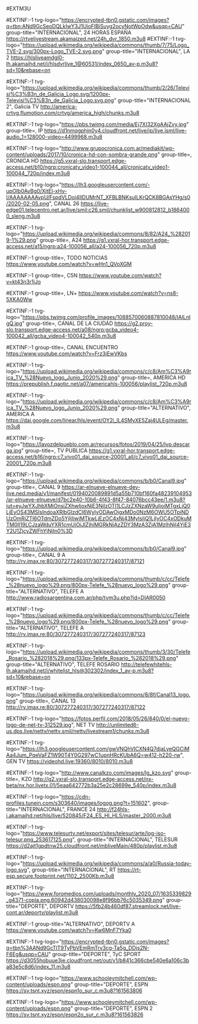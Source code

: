#EXTM3U

#EXTINF:-1 tvg-logo="https://encrypted-tbn0.gstatic.com/images?q=tbn:ANd9GcSeoDQLkIwY3J1UioFIBiSuyg2ocyNotWpOdw&usqp=CAU" group-title="INTERNACIONAL", 24 HORAS ESPAÑA
https://rtvelivestream.akamaized.net/24h_dvr_1850.m3u8
#EXTINF:-1 tvg-logo="https://upload.wikimedia.org/wikipedia/commons/thumb/7/75/Logo_TVE-2.svg/300px-Logo_TVE-2.svg.png" group-title="INTERNACIONAL", LA 2
https://hlsliveamdgl0-lh.akamaihd.net/i/hlsdvrlive_1@60531/index_0650_av-p.m3u8?sd=10&rebase=on

#EXTINF:-1 tvg-logo="https://upload.wikimedia.org/wikipedia/commons/thumb/2/26/Televisi%C3%B3n_de_Galicia_Logo.svg/1200px-Televisi%C3%B3n_de_Galicia_Logo.svg.png" group-title="INTERNACIONAL 2", Galicia TV
http://america-crtvg.flumotion.com/crtvg/america_high/chunks.m3u8


#EXTINF:-1 tvg-logo="https://pbs.twimg.com/media/Ej7XI32XgAAjZvy.jpg" group-title=, IP 
https://d1nmqgphjn0y4.cloudfront.net/live/ip/live.isml/live-audio_1=128000-video=4499968.m3u8

#EXTINF:-1 tvg-logo="http://www.grupocronica.com.ar/mediakit/wp-content/uploads/2017/10/cronica-hd-con-sombra-grande.png" group-title=, CRONICA HD 
https://g5.vxral-slo.transport.edge-access.net/b10/ngrp:cronicatv_video1-100044_all/cronicatv_video1-100044_720p/index.m3u8

#EXTINF:-1 tvg-logo="https://lh3.googleusercontent.com/-upOIb0AvBg0/XjtEI-xHv-I/AAAAAAAAvpU/FspdVLDoi4IlDUMrNT_XFBLBNKsuILKrQCK8BGAsYHg/s0/2020-02-05.png", CANAL 26
https://live-edge01.telecentro.net.ar/live/smil:c26.smil/chunklist_w900812812_b1864000_sleng.m3u8

#EXTINF:-1 tvg-logo="https://upload.wikimedia.org/wikipedia/commons/8/82/A24_%282019-1%29.png" group-title=, A24
https://g1.vxral-hor.transport.edge-access.net/a15/ngrp:a24-100056_all/a24-100056_720p.m3u8

#EXTINF:-1 group-title=, TODO NOTICIAS   
https://www.youtube.com/watch?v=wHn1_QVoXGM

#EXTINF:-1 group-title=, C5N 
https://www.youtube.com/watch?v=kt43n3r1jJo

#EXTINF:-1 group-title=, LN+ 
https://www.youtube.com/watch?v=ns8-5XKA0Ww

#EXTINF:-1 tvg-logo="https://pbs.twimg.com/profile_images/1088570060887810048/IAlLnIgQ.jpg" group-title=, CANAL DE LA CIUDAD
https://g2.proy-slo.transport.edge-access.net/a08/ngrp:gcba_video4-100042_all/gcba_video4-100042_540p.m3u8

#EXTINF:-1 group-title=, CANAL ENCUENTRO   
https://www.youtube.com/watch?v=Frz3iEwVKbs

#EXTINF:-1 tvg-logo="https://upload.wikimedia.org/wikipedia/commons/c/c8/Am%C3%A9rica_TV_%28Nuevo_logo_Junio_2020%29.png" group-title=, AMERICA HD 
https://prepublish.f.qaotic.net/a07/americahls-100056/playlist_720p.m3u8 

#EXTINF:-1 tvg-logo="https://upload.wikimedia.org/wikipedia/commons/c/c8/Am%C3%A9rica_TV_%28Nuevo_logo_Junio_2020%29.png" group-title="ALTERNATIVO", AMERICA A
https://dai.google.com/linear/hls/event/OY2i_lL4SMyXE5Zaj4ULEg/master.m3u8
 
#EXTINF:-1 tvg-logo="https://lavozdelpueblo.com.ar/recursos/fotos/2019/04/25/lvp.descarga.jpg" group-title=, TV PUBLICA 
https://g1.vxral-hor.transport.edge-access.net/b16/ngrp:c7_vivo01_dai_source-20001_all/c7_vivo01_dai_source-20001_720p.m3u8

#EXTINF:-1 tvg-logo="https://upload.wikimedia.org/wikipedia/commons/b/b0/Canal9.jpg" group-title=, CANAL 9 
https://ar-elnueve-elnueve-dev-live.ned.media/v1/manifest/0194020089891d5a55b710bf160fa48239104953/ar-elnueve-elnueve/d7bc2e40-10b6-4f43-8f47-84076bcc43ee/1.m3u8?iut=eyJwYXJhbXMiOnsiZXhwIjoxNjE3NjIzOTI1LCJzZXNzaW9uIjoiMTgxLjQ0LjEyOS43MSIsIndoaXRlbGlzdCI6WyIyODAwOjgxMDo0NzM6OWU5OTpiNDUzOmRjZTI6OTdmZDo5YjljIiwiMTkwLjEzOC4xNi43MyIsIjQ1LjIyOC4xODkuMTM0Il19LCJzaWduYXR1cmUiOiJlZjhiMGRkNjAzZDY3MzA3ZjA1MzlhNjI4YjE3Y2U1ZjcyZWFhYjNjIn0%3D

#EXTINF:-1 tvg-logo="https://upload.wikimedia.org/wikipedia/commons/b/b0/Canal9.jpg" group-title=, CANAL 9 A
http://rv.imax.re:80/307277240317/307277240317/87121

#EXTINF:-1 tvg-logo="https://upload.wikimedia.org/wikipedia/commons/thumb/c/cc/Telefe_%28nuevo_logo%29.png/800px-Telefe_%28nuevo_logo%29.png" group-title="ALTERNATIVO", TELEFE A
http://www.radiosargentina.com.ar/php/tvm3u.php?id=DIAR0050 

#EXTINF:-1 tvg-logo="https://upload.wikimedia.org/wikipedia/commons/thumb/c/cc/Telefe_%28nuevo_logo%29.png/800px-Telefe_%28nuevo_logo%29.png" group-title="ALTERNATIVO", TELEFE A
http://rv.imax.re:80/307277240317/307277240317/87123

#EXTINF:-1 tvg-logo="https://upload.wikimedia.org/wikipedia/commons/thumb/3/30/Telefe_Rosario_%282018%29.png/133px-Telefe_Rosario_%282018%29.png" group-title="ALTERNATIVO", TELEFE ROSARIO
http://telefewhitehls-lh.akamaihd.net/i/whitelist_hls@302302/index_1_av-p.m3u8?sd=10&rebase=on

#EXTINF:-1 tvg-logo="https://upload.wikimedia.org/wikipedia/commons/8/8f/Canal13_logo.png" group-title=, CANAL 13 
http://rv.imax.re:80/307277240317/307277240317/87122

#EXTINF:-1 tvg-logo="https://fotos.perfil.com/2018/05/26/840/0/el-nuevo-logo-de-net-tv-312529.jpg", NET TV 
http://unlimited6-us.dps.live/nettv/nettv.smil/nettv/livestream1/chunks.m3u8

#EXTINF:-1 tvg-logo="https://lh3.googleusercontent.com/gwVNQhVICXN4Q7djaLyeQGCiMAa4Jum_PqeVaFZ1W90T4Y0G297wC1upnHRcKUbA6Q=w412-h220-rw", GEN TV 
https://videohd.live:19360/8010/8010.m3u8

#EXTINF:-1 tvg-logo="http://www.canalkzo.com/images/lg_kzo.svg" group-title=, KZO
http://g2.vxral-slo.transport.edge-access.net/nx-beta/nx.hor.livetx.01/5eaa642772b3a25e2c28699e_540p/index.m3u8

#EXTINF:-1 tvg-logo="https://cdn-profiles.tunein.com/s303640/images/logog.png?t=151602", group-title="INTERNACIONAL", FRANCE 24 
http://f24hls-i.akamaihd.net/hls/live/520845/F24_ES_HI_HLS/master_2000.m3u8

#EXTINF:-1 tvg-logo="https://www.telesurtv.net/export/sites/telesur/arte/log-iso-telesur.png_253617125.png", group-title="INTERNACIONAL", TELESUR 
https://d2ajt1gpdtnw25.cloudfront.net/mbliveMain/480p/playlist.m3u8

#EXTINF:-1 tvg-logo="https://upload.wikimedia.org/wikipedia/commons/a/a0/Russia-today-logo.svg", group-title="INTERNACIONAL", RT 
https://rt-esp.secure.footprint.net/1102_2500Kb.m3u8

#EXTINF:-1 tvg-logo="https://www.foromedios.com/uploads/monthly_2020_07/1635339829_g4371-copia.png.60942d438030098e8f96bb76c5035349.png" group-title="DEPORTE", DEPORTV 
https://5fb24b460df87.streamlock.net/live-cont.ar/deportv/playlist.m3u8

#EXTINF:-1 group-title="ALTERNATIVO", DEPORTV A
https://www.youtube.com/watch?v=Kw6MnF7Yka0

#EXTINF:-1 tvg-logo="https://encrypted-tbn0.gstatic.com/images?q=tbn%3AANd9GcTlT9TyPbVEmRmTrv3cg-Ta5g_DDjs2N-F6Eg&usqp=CAU" group-title="DEPORTE", TyC SPORT
https://d3055hobuue3je.cloudfront.net/out/v1/b841c366cbe540e6a106c3ba83e5c8d6/index_11.m3u8

#EXTINF:-1 tvg-logo="https://www.schooleymitchell.com/wp-content/uploads/espn.png" group-title="DEPORTE", ESPN 
https://sv.tsnt.xyz/espn/espn1o_sur_c.m3u8?161563806

#EXTINF:-1 tvg-logo="https://www.schooleymitchell.com/wp-content/uploads/espn.png" group-title="DEPORTE", ESPN 2
https://sv.tsnt.xyz/espn/espn2o_sur_c.m3u8?161563826
